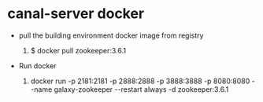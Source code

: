 # canal-server docker

* pull the building environment docker image from registry
    1. $ docker pull zookeeper:3.6.1

       
* Run docker
    1. docker run -p 2181:2181 -p 2888:2888 -p 3888:3888 -p 8080:8080  --name galaxy-zookeeper --restart always -d zookeeper:3.6.1
